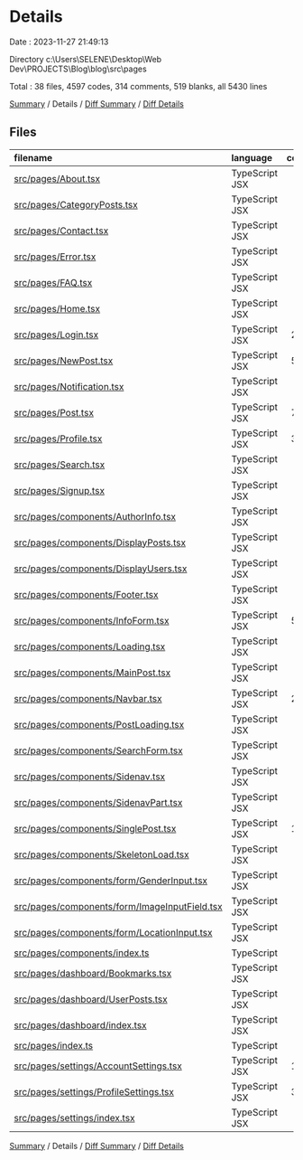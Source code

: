 # Details

Date : 2023-11-27 21:49:13

Directory c:\\Users\\SELENE\\Desktop\\Web Dev\\PROJECTS\\Blog\\blog\\src\\pages

Total : 38 files,  4597 codes, 314 comments, 519 blanks, all 5430 lines

[Summary](results.md) / Details / [Diff Summary](diff.md) / [Diff Details](diff-details.md)

## Files
| filename | language | code | comment | blank | total |
| :--- | :--- | ---: | ---: | ---: | ---: |
| [src/pages/About.tsx](/src/pages/About.tsx) | TypeScript JSX | 75 | 0 | 10 | 85 |
| [src/pages/CategoryPosts.tsx](/src/pages/CategoryPosts.tsx) | TypeScript JSX | 5 | 0 | 3 | 8 |
| [src/pages/Contact.tsx](/src/pages/Contact.tsx) | TypeScript JSX | 63 | 0 | 9 | 72 |
| [src/pages/Error.tsx](/src/pages/Error.tsx) | TypeScript JSX | 21 | 0 | 6 | 27 |
| [src/pages/FAQ.tsx](/src/pages/FAQ.tsx) | TypeScript JSX | 5 | 0 | 3 | 8 |
| [src/pages/Home.tsx](/src/pages/Home.tsx) | TypeScript JSX | 85 | 1 | 14 | 100 |
| [src/pages/Login.tsx](/src/pages/Login.tsx) | TypeScript JSX | 245 | 0 | 29 | 274 |
| [src/pages/NewPost.tsx](/src/pages/NewPost.tsx) | TypeScript JSX | 511 | 275 | 43 | 829 |
| [src/pages/Notification.tsx](/src/pages/Notification.tsx) | TypeScript JSX | 12 | 0 | 4 | 16 |
| [src/pages/Post.tsx](/src/pages/Post.tsx) | TypeScript JSX | 708 | 4 | 66 | 778 |
| [src/pages/Profile.tsx](/src/pages/Profile.tsx) | TypeScript JSX | 354 | 3 | 34 | 391 |
| [src/pages/Search.tsx](/src/pages/Search.tsx) | TypeScript JSX | 71 | 2 | 7 | 80 |
| [src/pages/Signup.tsx](/src/pages/Signup.tsx) | TypeScript JSX | 45 | 1 | 11 | 57 |
| [src/pages/components/AuthorInfo.tsx](/src/pages/components/AuthorInfo.tsx) | TypeScript JSX | 53 | 1 | 8 | 62 |
| [src/pages/components/DisplayPosts.tsx](/src/pages/components/DisplayPosts.tsx) | TypeScript JSX | 95 | 0 | 7 | 102 |
| [src/pages/components/DisplayUsers.tsx](/src/pages/components/DisplayUsers.tsx) | TypeScript JSX | 23 | 0 | 4 | 27 |
| [src/pages/components/Footer.tsx](/src/pages/components/Footer.tsx) | TypeScript JSX | 47 | 0 | 5 | 52 |
| [src/pages/components/InfoForm.tsx](/src/pages/components/InfoForm.tsx) | TypeScript JSX | 597 | 2 | 63 | 662 |
| [src/pages/components/Loading.tsx](/src/pages/components/Loading.tsx) | TypeScript JSX | 56 | 0 | 13 | 69 |
| [src/pages/components/MainPost.tsx](/src/pages/components/MainPost.tsx) | TypeScript JSX | 54 | 0 | 7 | 61 |
| [src/pages/components/Navbar.tsx](/src/pages/components/Navbar.tsx) | TypeScript JSX | 201 | 6 | 20 | 227 |
| [src/pages/components/PostLoading.tsx](/src/pages/components/PostLoading.tsx) | TypeScript JSX | 54 | 0 | 10 | 64 |
| [src/pages/components/SearchForm.tsx](/src/pages/components/SearchForm.tsx) | TypeScript JSX | 33 | 0 | 5 | 38 |
| [src/pages/components/Sidenav.tsx](/src/pages/components/Sidenav.tsx) | TypeScript JSX | 57 | 0 | 8 | 65 |
| [src/pages/components/SidenavPart.tsx](/src/pages/components/SidenavPart.tsx) | TypeScript JSX | 37 | 0 | 4 | 41 |
| [src/pages/components/SinglePost.tsx](/src/pages/components/SinglePost.tsx) | TypeScript JSX | 188 | 0 | 18 | 206 |
| [src/pages/components/SkeletonLoad.tsx](/src/pages/components/SkeletonLoad.tsx) | TypeScript JSX | 30 | 0 | 6 | 36 |
| [src/pages/components/form/GenderInput.tsx](/src/pages/components/form/GenderInput.tsx) | TypeScript JSX | 52 | 1 | 7 | 60 |
| [src/pages/components/form/ImageInputField.tsx](/src/pages/components/form/ImageInputField.tsx) | TypeScript JSX | 45 | 0 | 6 | 51 |
| [src/pages/components/form/LocationInput.tsx](/src/pages/components/form/LocationInput.tsx) | TypeScript JSX | 72 | 4 | 8 | 84 |
| [src/pages/components/index.ts](/src/pages/components/index.ts) | TypeScript | 24 | 0 | 2 | 26 |
| [src/pages/dashboard/Bookmarks.tsx](/src/pages/dashboard/Bookmarks.tsx) | TypeScript JSX | 5 | 0 | 3 | 8 |
| [src/pages/dashboard/UserPosts.tsx](/src/pages/dashboard/UserPosts.tsx) | TypeScript JSX | 89 | 0 | 7 | 96 |
| [src/pages/dashboard/index.tsx](/src/pages/dashboard/index.tsx) | TypeScript JSX | 66 | 0 | 6 | 72 |
| [src/pages/index.ts](/src/pages/index.ts) | TypeScript | 41 | 0 | 2 | 43 |
| [src/pages/settings/AccountSettings.tsx](/src/pages/settings/AccountSettings.tsx) | TypeScript JSX | 106 | 0 | 16 | 122 |
| [src/pages/settings/ProfileSettings.tsx](/src/pages/settings/ProfileSettings.tsx) | TypeScript JSX | 333 | 14 | 40 | 387 |
| [src/pages/settings/index.tsx](/src/pages/settings/index.tsx) | TypeScript JSX | 39 | 0 | 5 | 44 |

[Summary](results.md) / Details / [Diff Summary](diff.md) / [Diff Details](diff-details.md)